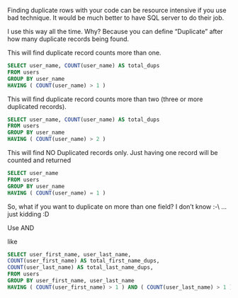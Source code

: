 Finding duplicate rows with your code can be resource intensive if you use bad technique. It would be much better to have SQL server to do their job.

I use this way all the time.
Why? Because you can define “Duplicate” after how many duplicate records being found.

This will find duplicate record counts more than one.

````sql
SELECT user_name, COUNT(user_name) AS total_dups
FROM users
GROUP BY user_name
HAVING ( COUNT(user_name) > 1 )
````

This will find duplicate record counts more than two (three or more duplicated records).

````sql
SELECT user_name, COUNT(user_name) AS total_dups
FROM users
GROUP BY user_name
HAVING ( COUNT(user_name) > 2 )
````

This will find NO Duplicated records only. Just having one record will be counted and returned

````sql
SELECT user_name
FROM users
GROUP BY user_name
HAVING ( COUNT(user_name) = 1 )
````

So, what if you want to duplicate on more than one field?
I don’t know :-\  ... just kidding :D

Use AND

like
````sql
SELECT user_first_name, user_last_name,
COUNT(user_first_name) AS total_first_name_dups,
COUNT(user_last_name) AS total_last_name_dups,
FROM users
GROUP BY user_first_name, user_last_name
HAVING ( COUNT(user_first_name) > 1 ) AND ( COUNT(user_last_name) > 1 )
````
